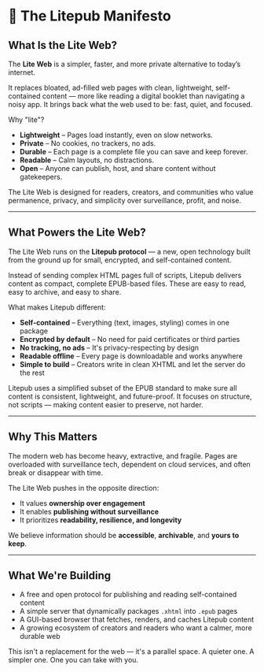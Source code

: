 # 🌱 The Litepub Manifesto

## What Is the Lite Web?

The **Lite Web** is a simpler, faster, and more private alternative to today’s internet.

It replaces bloated, ad-filled web pages with clean, lightweight, self-contained content — more like reading a digital booklet than navigating a noisy app. It brings back what the web used to be: fast, quiet, and focused.

Why "lite"?

* **Lightweight** – Pages load instantly, even on slow networks.
* **Private** – No cookies, no trackers, no ads.
* **Durable** – Each page is a complete file you can save and keep forever.
* **Readable** – Calm layouts, no distractions.
* **Open** – Anyone can publish, host, and share content without gatekeepers.

The Lite Web is designed for readers, creators, and communities who value permanence, privacy, and simplicity over surveillance, profit, and noise.

---

## What Powers the Lite Web?

The Lite Web runs on the **Litepub protocol** — a new, open technology built from the ground up for small, encrypted, and self-contained content.

Instead of sending complex HTML pages full of scripts, Litepub delivers content as compact, complete EPUB-based files. These are easy to read, easy to archive, and easy to share.

What makes Litepub different:

* **Self-contained** – Everything (text, images, styling) comes in one package
* **Encrypted by default** – No need for paid certificates or third parties
* **No tracking, no ads** – It's privacy-respecting by design
* **Readable offline** – Every page is downloadable and works anywhere
* **Simple to build** – Creators write in clean XHTML and let the server do the rest

Litepub uses a simplified subset of the EPUB standard to make sure all content is consistent, lightweight, and future-proof. It focuses on structure, not scripts — making content easier to preserve, not harder.

---

## Why This Matters

The modern web has become heavy, extractive, and fragile. Pages are overloaded with surveillance tech, dependent on cloud services, and often break or disappear with time.

The Lite Web pushes in the opposite direction:

* It values **ownership over engagement**
* It enables **publishing without surveillance**
* It prioritizes **readability, resilience, and longevity**

We believe information should be **accessible**, **archivable**, and **yours to keep**.

---

## What We're Building

* A free and open protocol for publishing and reading self-contained content
* A simple server that dynamically packages `.xhtml` into `.epub` pages
* A GUI-based browser that fetches, renders, and caches Litepub content
* A growing ecosystem of creators and readers who want a calmer, more durable web

This isn't a replacement for the web — it's a parallel space.
A quieter one. A simpler one.
One you can take with you.
